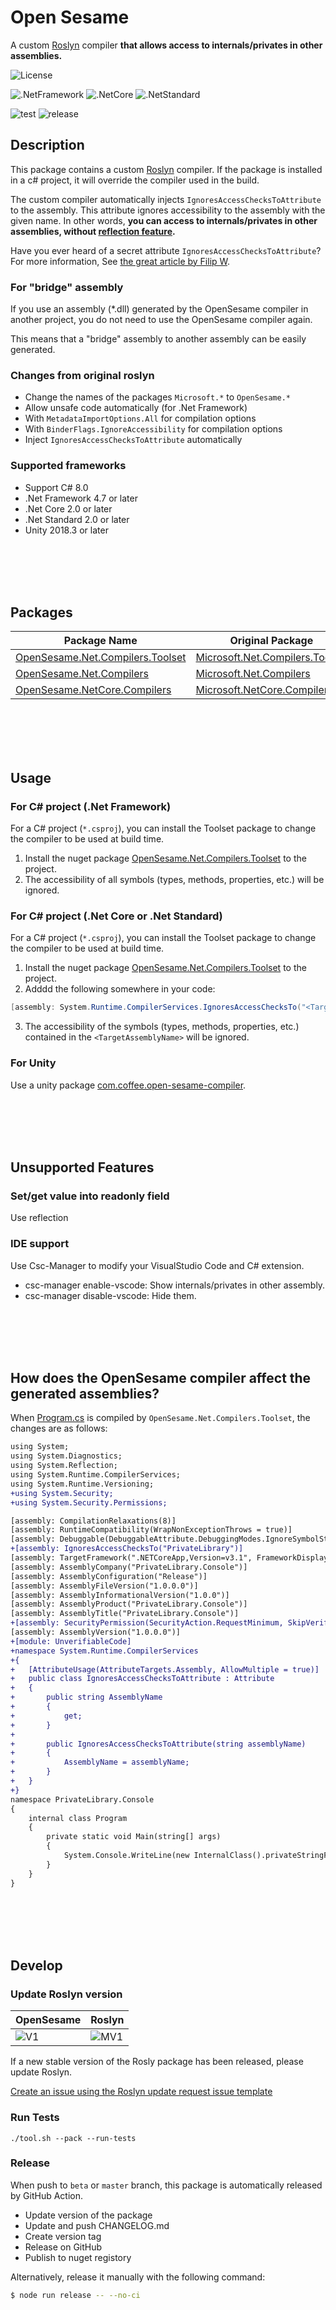 Open Sesame
===

A custom [Roslyn](https://github.com/dotnet/roslyn) compiler **that allows access to internals/privates in other assemblies.**

![License](https://img.shields.io/github/license/mob-sakai/OpenSesame)

![.NetFramework](https://img.shields.io/static/v1?label=.Net+Framework&message=4.7+or+later&color=blue)
![.NetCore](https://img.shields.io/static/v1?label=.Net+Core&message=2.0+or+later&color=red)
![.NetStandard](https://img.shields.io/static/v1?label=.Net+Standard&message=2.0+or+later&color=orange)

![test](https://github.com/mob-sakai/OpenSesame/workflows/test/badge.svg)
![release](https://github.com/mob-sakai/OpenSesame/workflows/release/badge.svg)

## Description

This package contains a custom [Roslyn](https://github.com/dotnet/roslyn) compiler.
If the package is installed in a c# project, it will override the compiler used in the build.

The custom compiler automatically injects `IgnoresAccessChecksToAttribute` to the assembly.
This attribute ignores accessibility to the assembly with the given name.
In other words, **you can access to internals/privates in other assemblies, without [reflection feature][reflection].**

Have you ever heard of a secret attribute `IgnoresAccessChecksToAttribute`?
For more information, See [the great article by Filip W][ignores-access].

[reflection]: https://docs.microsoft.com/en-us/dotnet/csharp/programming-guide/concepts/reflection
[ignores-access]: https://www.strathweb.com/2018/10/no-internalvisibleto-no-problem-bypassing-c-visibility-rules-with-roslyn/

### For "bridge" assembly

If you use an assembly (*.dll) generated by the OpenSesame compiler in another project, you do not need to use the OpenSesame compiler again.

This means that a "bridge" assembly to another assembly can be easily generated.

### Changes from original roslyn

* Change the names of the packages `Microsoft.*` to `OpenSesame.*`
* Allow unsafe code automatically (for .Net Framework)
* With `MetadataImportOptions.All` for compilation options
* With `BinderFlags.IgnoreAccessibility` for compilation options
* Inject `IgnoresAccessChecksToAttribute` automatically

### Supported frameworks

* Support C# 8.0
* .Net Framework 4.7 or later
* .Net Core 2.0 or later
* .Net Standard 2.0 or later
* Unity 2018.3 or later

<br><br><br><br>

## Packages

| Package Name                         | Original Package                    | Version | Downloads |
| ------------------------------------ | ----------------------------------- | ------- | --------- |
| [OpenSesame.Net.Compilers.Toolset][] | [Microsoft.Net.Compilers.Toolset][] | ![V1][] | ![D1][]   |
| [OpenSesame.Net.Compilers][]         | [Microsoft.Net.Compilers][]         | ![V2][] | ![D2][]   |
| [OpenSesame.NetCore.Compilers][]     | [Microsoft.NetCore.Compilers][]     | ![V3][] | ![D3][]   |

[OpenSesame.Net.Compilers.Toolset]: https://www.nuget.org/packages/OpenSesame.Net.Compilers.Toolset
[Microsoft.Net.Compilers.Toolset]: https://www.nuget.org/packages/Microsoft.Net.Compilers.Toolset
[V1]: https://img.shields.io/nuget/v/OpenSesame.Net.Compilers.Toolset
[D1]: https://img.shields.io/nuget/dt/OpenSesame.Net.Compilers.Toolset
[MV1]: https://img.shields.io/nuget/v/Microsoft.Net.Compilers.Toolset

[OpenSesame.Net.Compilers]: https://www.nuget.org/packages/OpenSesame.Net.Compilers
[Microsoft.Net.Compilers]: https://www.nuget.org/packages/Microsoft.Net.Compilers
[V2]: https://img.shields.io/nuget/v/OpenSesame.Net.Compilers
[D2]: https://img.shields.io/nuget/dt/OpenSesame.Net.Compilers

[OpenSesame.NetCore.Compilers]: https://www.nuget.org/packages/OpenSesame.NetCore.Compilers
[Microsoft.NetCore.Compilers]: https://www.nuget.org/packages/Microsoft.NetCore.Compilers
[V3]: https://img.shields.io/nuget/v/OpenSesame.NetCore.Compilers
[D3]: https://img.shields.io/nuget/dt/OpenSesame.NetCore.Compilers

<br><br><br><br>

## Usage

### For C# project (.Net Framework)

For a C# project (`*.csproj`), you can install the Toolset package to change the compiler to be used at build time.

1. Install the nuget package [OpenSesame.Net.Compilers.Toolset][] to the project.
2. The accessibility of all symbols (types, methods, properties, etc.) will be ignored.

### For C# project (.Net Core or .Net Standard)

For a C# project (`*.csproj`), you can install the Toolset package to change the compiler to be used at build time.

1. Install the nuget package [OpenSesame.Net.Compilers.Toolset][] to the project.
2. Adddd the following somewhere in your code:
```cs
[assembly: System.Runtime.CompilerServices.IgnoresAccessChecksTo("<TargetAssemblyName>")]
```
3. The accessibility of the symbols (types, methods, properties, etc.) contained in the `<TargetAssemblyName>` will be ignored.

### For Unity

Use a unity package [com.coffee.open-sesame-compiler](https://github.com/mob-sakai/OpenSesameCompilerForUnity).

<br><br><br><br>

## Unsupported Features

### Set/get value into readonly field

Use reflection

### IDE support

Use Csc-Manager to modify your VisualStudio Code and C# extension.
- csc-manager enable-vscode: Show internals/privates in other assembly.
- csc-manager disable-vscode: Hide them.

<br><br><br><br>

## How does the OpenSesame compiler affect the generated assemblies?

When [Program.cs][code] is compiled by `OpenSesame.Net.Compilers.Toolset`, the changes are as follows:

[code]: https://github.com/mob-sakai/OpenSesame/blob/master/Tests/PrivateLibrary.Console/Program.cs

```diff
using System;
using System.Diagnostics;
using System.Reflection;
using System.Runtime.CompilerServices;
using System.Runtime.Versioning;
+using System.Security;
+using System.Security.Permissions;

[assembly: CompilationRelaxations(8)]
[assembly: RuntimeCompatibility(WrapNonExceptionThrows = true)]
[assembly: Debuggable(DebuggableAttribute.DebuggingModes.IgnoreSymbolStoreSequencePoints)]
+[assembly: IgnoresAccessChecksTo("PrivateLibrary")]
[assembly: TargetFramework(".NETCoreApp,Version=v3.1", FrameworkDisplayName = "")]
[assembly: AssemblyCompany("PrivateLibrary.Console")]
[assembly: AssemblyConfiguration("Release")]
[assembly: AssemblyFileVersion("1.0.0.0")]
[assembly: AssemblyInformationalVersion("1.0.0")]
[assembly: AssemblyProduct("PrivateLibrary.Console")]
[assembly: AssemblyTitle("PrivateLibrary.Console")]
+[assembly: SecurityPermission(SecurityAction.RequestMinimum, SkipVerification = true)]
[assembly: AssemblyVersion("1.0.0.0")]
+[module: UnverifiableCode]
+namespace System.Runtime.CompilerServices
+{
+	[AttributeUsage(AttributeTargets.Assembly, AllowMultiple = true)]
+	public class IgnoresAccessChecksToAttribute : Attribute
+	{
+		public string AssemblyName
+		{
+			get;
+		}
+
+		public IgnoresAccessChecksToAttribute(string assemblyName)
+		{
+			AssemblyName = assemblyName;
+		}
+	}
+}
namespace PrivateLibrary.Console
{
	internal class Program
	{
		private static void Main(string[] args)
		{
			System.Console.WriteLine(new InternalClass().privateStringField);
		}
	}
}
```

<br><br><br><br>

## Develop

### Update Roslyn version

| OpenSesame | Roslyn   |
| ---------- | -------- |
| ![V1][]    | ![MV1][] |

If a new stable version of the Rosly package has been released, please update Roslyn.

[Create an issue using the Roslyn update request issue template][issue_template]

[issue_template]: https://github.com/mob-sakai/OpenSesame/issues/new?assignees=mob-sakai&template=update_roslyn.md&title=Request+to+update+roslyn%3A+%7Bversion%7D

### Run Tests

```
./tool.sh --pack --run-tests
```

### Release

When push to `beta` or `master` branch, this package is automatically released by GitHub Action.

* Update version of the package
* Update and push CHANGELOG.md
* Create version tag
* Release on GitHub
* Publish to nuget registory

Alternatively, release it manually with the following command:

```bash
$ node run release -- --no-ci
```